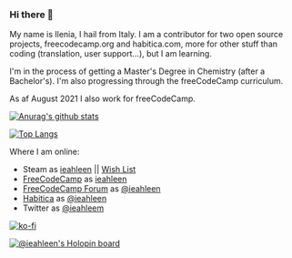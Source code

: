 ### Hi there 👋

My name is Ilenia, I hail from Italy.
I am a contributor for two open source projects, freecodecamp.org and habitica.com, more for other stuff than coding (translation, user support...), but I am learning.

I'm in the process of getting a Master's Degree in Chemistry (after a Bachelor's).
I'm also progressing through the freeCodeCamp curriculum.

As af August 2021 I also work for freeCodeCamp.


<!--
**ieahleen/ieahleen** is a ✨ _special_ ✨ repository because its `README.md` (this file) appears on your GitHub profile.

Here are some ideas to get you started:

- 🔭 I’m currently working on ...

- 👯 I’m looking to collaborate on ...
- 🤔 I’m looking for help with ...
- 💬 Ask me about ...
- 📫 How to reach me: ...
- 😄 Pronouns: ...
- ⚡ Fun fact: ...
-->

[![Anurag's github stats](https://github-readme-stats.vercel.app/api?username=ieahleen&show_icons=true)](https://github.com/anuraghazra/github-readme-stats)

[![Top Langs](https://github-readme-stats.vercel.app/api/top-langs/?username=ieahleen)](https://github.com/anuraghazra/github-readme-stats)

Where I am online:
 - Steam as [ieahleen](https://steamcommunity.com/profiles/76561198123312343/) || [Wish List](https://store.steampowered.com/wishlist/profiles/76561198123312343/)
 - [FreeCodeCamp](https://www.freecodecamp.org/) as [ieahleen](https://www.freecodecamp.org/ieahleen)
 - [FreeCodeCamp Forum](https://forum.freecodecamp.org/) as [@ieahleen](https://forum.freecodecamp.org/u/ieahleen/)
 - [Habitica](https://habitica.com/) as [@ieahleen](https://habitica.com/profile/c073342f-4a65-4a13-9ffd-9e7fa5410d6b)
  - Twitter as [@ieahleem](https://twitter.com/ieahleen)

[![ko-fi](https://ko-fi.com/img/githubbutton_sm.svg)](https://ko-fi.com/B0B7AM2E8)

[![@ieahleen's Holopin board](https://holopin.me/ieahleen)](https://holopin.io/@ieahleen)
  
